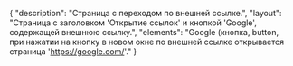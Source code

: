 {
"description": "Страница с переходом по внешней ссылке.",
"layout": "Страница с заголовком 'Открытие ссылок' и кнопкой 'Google', содержащей внешнюю ссылку.",
"elements": "Google (кнопка, button, при нажатии на кнопку в новом окне по внешней ссылке открывается страница 'https://google.com/'."
}
